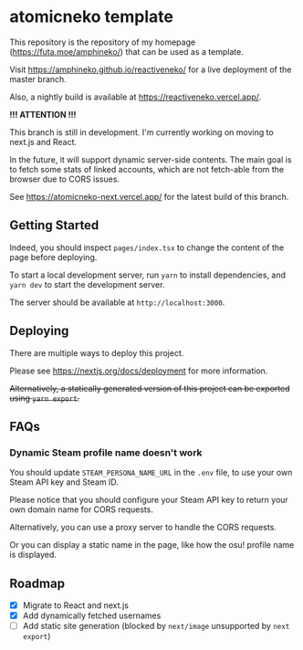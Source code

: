 # atomicneko template

This repository is the repository of my homepage (https://futa.moe/amphineko/) that can be used as a template.

Visit https://amphineko.github.io/reactiveneko/ for a live deployment of the master branch.

Also, a nightly build is available at https://reactiveneko.vercel.app/.

**!!! ATTENTION !!!**

This branch is still in development. I'm currently working on moving to next.js and React.

In the future, it will support dynamic server-side contents. The main goal is to fetch some stats of linked accounts, which are not fetch-able from the browser due to CORS issues.

See https://atomicneko-next.vercel.app/ for the latest build of this branch.

## Getting Started

Indeed, you should inspect `pages/index.tsx` to change the content of the page before deploying.

To start a local development server, run `yarn` to install dependencies, and `yarn dev` to start the development server.

The server should be available at `http://localhost:3000`.

## Deploying

There are multiple ways to deploy this project.

Please see https://nextjs.org/docs/deployment for more information.

~~Alternatively, a statically generated version of this project can be exported using `yarn export`.~~

## FAQs

### Dynamic Steam profile name doesn't work

You should update `STEAM_PERSONA_NAME_URL` in the `.env` file, to use your own Steam API key and Steam ID.

Please notice that you should configure your Steam API key to return your own domain name for CORS requests.

Alternatively, you can use a proxy server to handle the CORS requests.

Or you can display a static name in the page, like how the osu! profile name is displayed.

## Roadmap

-   [x] Migrate to React and next.js
-   [x] Add dynamically fetched usernames
-   [ ] Add static site generation (blocked by `next/image` unsupported by `next export`)
